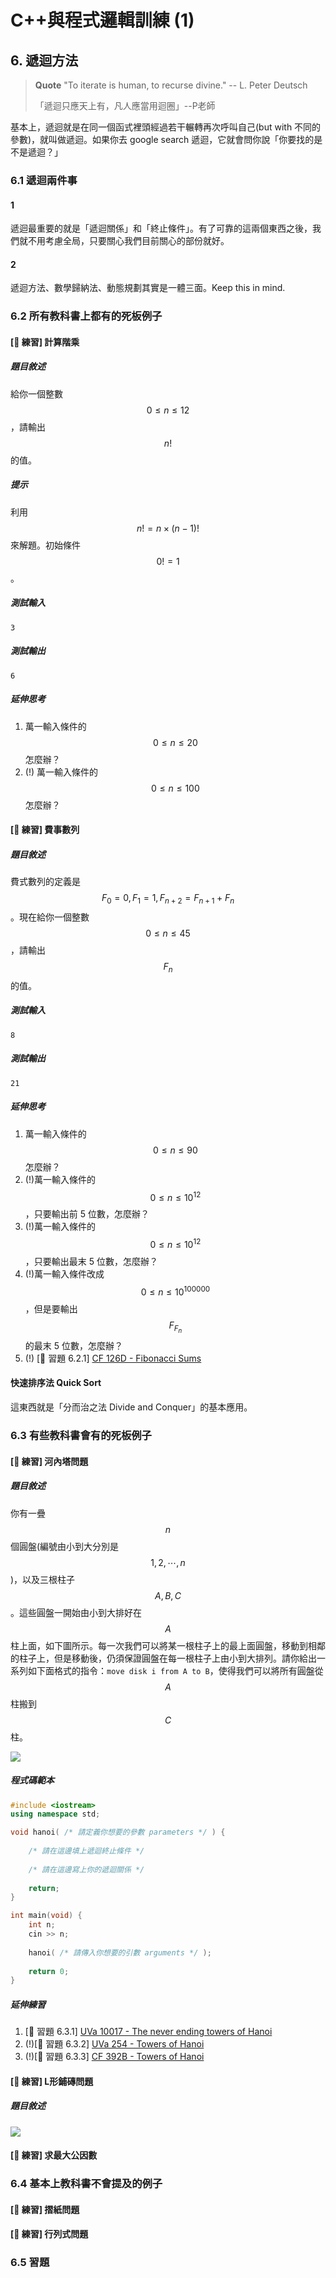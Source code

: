 # C++與程式邏輯訓練 (1)

<!-- toc -->

## 6. 遞迴方法

> **Quote** "To iterate is human, to recurse divine." -- L. Peter Deutsch
>
>「遞迴只應天上有，凡人應當用迴圈」--P老師

基本上，遞迴就是在同一個函式裡頭經過若干輾轉再次呼叫自己(but with 不同的參數)，就叫做遞迴。如果你去 google search 遞迴，它就會問你說「你要找的是不是遞迴？」

### 6.1 遞迴兩件事

#### 1
遞迴最重要的就是「遞迴關係」和「終止條件」。有了可靠的這兩個東西之後，我們就不用考慮全局，只要關心我們目前關心的部份就好。

#### 2
遞迴方法、數學歸納法、動態規劃其實是一體三面。Keep this in mind.

### 6.2 所有教科書上都有的死板例子

#### [ 練習] 計算階乘

##### 題目敘述
給你一個整數 $$0\le n \le 12$$，請輸出 $$n!$$ 的值。

##### 提示
利用 $$n! = n \times (n-1)!$$ 來解題。初始條件 $$0! = 1$$。

##### 測試輸入
```
3
```

##### 測試輸出
```
6
```

##### 延伸思考
1. 萬一輸入條件的 $$0\le n\le 20$$ 怎麼辦？
2. (!) 萬一輸入條件的 $$0\le n\le 100$$ 怎麼辦？

#### [ 練習] 費事數列

##### 題目敘述
費式數列的定義是 $$F_0 = 0, F_1 = 1, F_{n+2} = F_{n+1} + F_n$$。現在給你一個整數 $$0\le n \le 45$$，請輸出 $$F_n$$ 的值。

##### 測試輸入
```
8
```

##### 測試輸出
```
21
```

##### 延伸思考
1. 萬一輸入條件的 $$0\le n\le 90$$ 怎麼辦？
2. (!)萬一輸入條件的 $$0\le n\le 10^{12}$$，只要輸出前 5 位數，怎麼辦？
3. (!)萬一輸入條件的 $$0\le n\le 10^{12}$$，只要輸出最末 5 位數，怎麼辦？
4. (!)萬一輸入條件改成 $$0\le n\le 10^{100000}$$，但是要輸出 $$F_{F_n}$$ 的最末 5 位數，怎麼辦？
5. (!) [ 習題 6.2.1] [CF 126D - Fibonacci Sums](http://codeforces.com/problemset/problem/126/D)

#### 快速排序法 Quick Sort

這東西就是「分而治之法 Divide and Conquer」的基本應用。

### 6.3 有些教科書會有的死板例子

#### [ 練習] 河內塔問題

##### 題目敘述

你有一疊 $$n$$ 個圓盤(編號由小到大分別是 $$1, 2, \cdots, n$$)，以及三根柱子 $$A, B, C$$。這些圓盤一開始由小到大排好在 $$A$$ 柱上面，如下圖所示。每一次我們可以將某一根柱子上的最上面圓盤，移動到相鄰的柱子上，但是移動後，仍須保證圓盤在每一根柱子上由小到大排列。請你給出一系列如下面格式的指令：`move disk i from A to B`，使得我們可以將所有圓盤從 $$A$$ 柱搬到 $$C$$ 柱。

![](http://yazilimportal.com/wp-content/uploads/2013/08/Tower.Hanoi_.Cropped.jpg)

##### 程式碼範本

```cpp
#include <iostream>
using namespace std;

void hanoi( /* 請定義你想要的參數 parameters */ ) {
    
    /* 請在這邊填上遞迴終止條件 */
    
    /* 請在這邊寫上你的遞迴關係 */
    
    return;
}

int main(void) {
    int n;
    cin >> n;
    
    hanoi( /* 請傳入你想要的引數 arguments */ );
    
    return 0;
}
```

##### 延伸練習

1. [ 習題 6.3.1] [UVa 10017 - The never ending towers of Hanoi](http://uva.onlinejudge.org/external/100/10017.html)
2. (!)[ 習題 6.3.2] [UVa 254 - Towers of Hanoi](http://uva.onlinejudge.org/external/2/254.html)
3. (!)[ 習題 6.3.3] [CF 392B - Towers of Hanoi](http://codeforces.com/problemset/problem/392/B)

#### [ 練習] L形鋪磚問題

##### 題目敘述

![](http://mathforum.org/wagon/spring98/images/tiles.gif)

#### [ 練習] 求最大公因數

### 6.4 基本上教科書不會提及的例子

#### [ 練習] 摺紙問題

#### [ 練習] 行列式問題

### 6.5 習題







